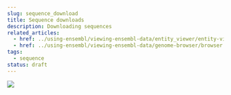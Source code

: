 ```yaml
---
slug: sequence_download
title: Sequence downloads
description: Downloading sequences
related_articles:
  - href: ../using-ensembl/viewing-ensembl-data/entity_viewer/entity-viewer.md
  - href: ../using-ensembl/viewing-ensembl-data/genome-browser/browser.md
tags:
  - sequence
status: draft
---
```


![](../../placeholder.jpg)

